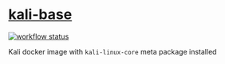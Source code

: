# [kali-base](https://github.com/xtruder/docker-images/pkgs/container/kali-base)

[![workflow status](https://github.com/xtruder/docker-images/actions/workflows/kali-base.yml/badge.svg)](https://github.com/xtruder/docker-images/pkgs/container/kali-base)

Kali docker image with `kali-linux-core` meta package installed
